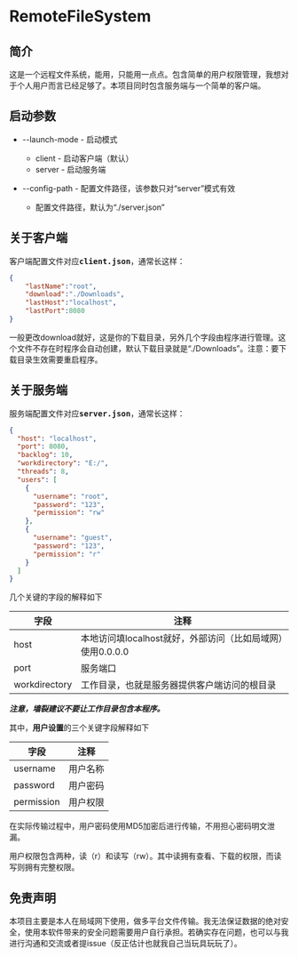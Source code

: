 # RemoteFileSystem

## 简介

这是一个远程文件系统，能用，只能用一点点。包含简单的用户权限管理，我想对于个人用户而言已经足够了。本项目同时包含服务端与一个简单的客户端。

## 启动参数

- --launch-mode - 启动模式
  - client - 启动客户端（默认）
  - server - 启动服务端

- --config-path - 配置文件路径，该参数只对“server”模式有效
  - 配置文件路径，默认为“./server.json”

## 关于客户端

客户端配置文件对应<kbd>**client.json**</kbd>，通常长这样：

```json
{
    "lastName":"root",
    "download":"./Downloads",
    "lastHost":"localhost",
    "lastPort":8080
}
```

一般更改download就好，这是你的下载目录，另外几个字段由程序进行管理。这个文件不存在时程序会自动创建，默认下载目录就是“./Downloads”。注意：要下载目录生效需要重启程序。

## 关于服务端

服务端配置文件对应<kbd>**server.json**</kbd>，通常长这样：

```json
{
  "host": "localhost",
  "port": 8080,
  "backlog": 10,
  "workdirectory": "E:/",
  "threads": 8,
  "users": [
    {
      "username": "root",
      "password": "123",
      "permission": "rw"
    },
    {
      "username": "guest",
      "password": "123",
      "permission": "r"
    }
  ]
}
```



几个关键的字段的解释如下

| 字段          | 注释                                                       |
| ------------- | ---------------------------------------------------------- |
| host          | 本地访问填localhost就好，外部访问（比如局域网）使用0.0.0.0 |
| port          | 服务端口                                                   |
| workdirectory | 工作目录，也就是服务器提供客户端访问的根目录               |

***注意，墙裂建议不要让工作目录包含本程序。***

其中，**用户设置**的三个关键字段解释如下

| 字段       | 注释     |
| ---------- | -------- |
| username   | 用户名称 |
| password   | 用户密码 |
| permission | 用户权限 |

在实际传输过程中，用户密码使用MD5加密后进行传输，不用担心密码明文泄漏。

用户权限包含两种，读（r）和读写（rw）。其中读拥有查看、下载的权限，而读写则拥有完整权限。

## 免责声明

本项目主要是本人在局域网下使用，做多平台文件传输。我无法保证数据的绝对安全，使用本软件带来的安全问题需要用户自行承担。若确实存在问题，也可以与我进行沟通和交流或者提issue（反正估计也就我自己当玩具玩玩了）。